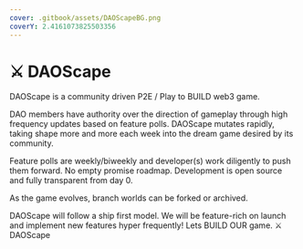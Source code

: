 ```yaml
---
cover: .gitbook/assets/DAOScapeBG.png
coverY: 2.4161073825503356
---
```


# ⚔ DAOScape

DAOScape is a community driven P2E / Play to BUILD web3 game.

DAO members have authority over the direction of gameplay through high frequency updates based on feature polls. DAOScape mutates rapidly, taking shape more and more each week into the dream game desired by its community.

Feature polls are weekly/biweekly and developer(s) work diligently to push them forward. No empty promise roadmap. Development is open source and fully transparent from day 0.

As the game evolves, branch worlds can be forked or archived.

DAOScape will follow a ship first model. We will be feature-rich on launch and implement new features hyper frequently! Lets BUILD OUR game. ⚔️ DAOScape
